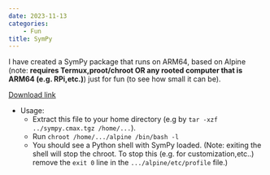 ```yaml
---
date: 2023-11-13
categories:
    - Fun
title: SymPy
---
```

I have created a SymPy package that runs on ARM64, based on Alpine (note: **requires Termux,proot/chroot OR any rooted computer that is ARM64 (e.g. RPi,etc.)**) just for fun (to see how small it can be).

[Download link](../sympy.cmax.tgz)

- Usage:
     - Extract this file to your home directory (e.g by `tar -xzf ../sympy.cmax.tgz /home/...`).
     - Run `chroot /home/.../alpine /bin/bash -l`
     - You should see a Python shell with SymPy loaded. (Note: exiting the shell will stop the chroot. To stop this (e.g. for customization,etc..) remove the `exit 0` line in the `.../alpine/etc/profile` file.)
